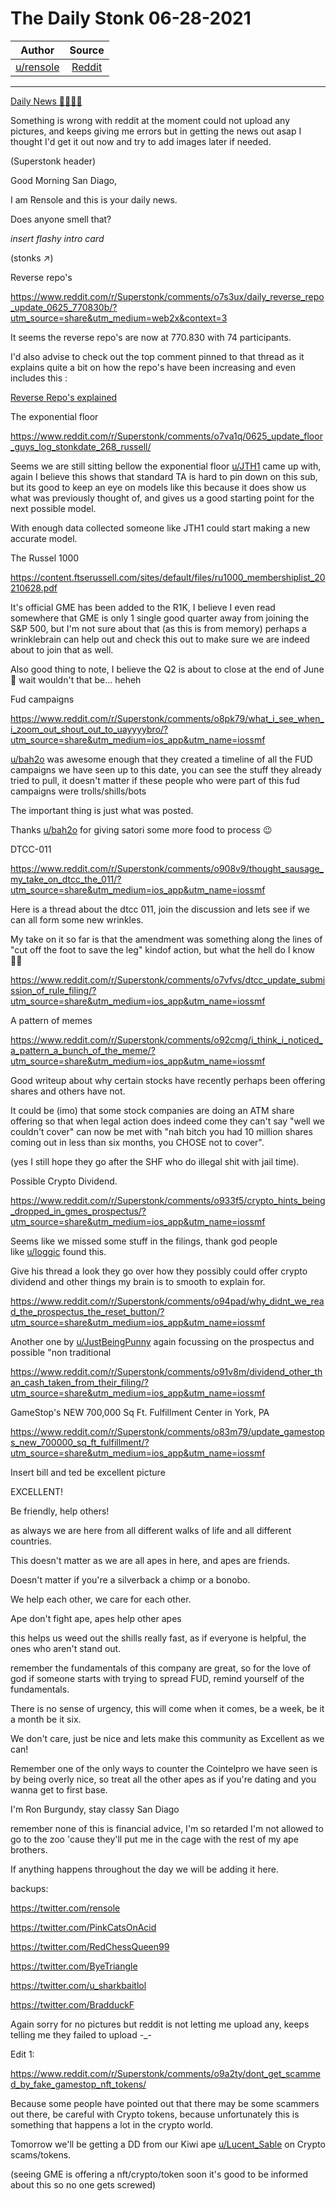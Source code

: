 The Daily Stonk 06-28-2021
==========================

| Author       | Source       | 
| :-------------: |:-------------:|
|  [u/rensole](https://www.reddit.com/user/rensole/) | [Reddit](https://www.reddit.com/r/Superstonk/comments/o9gbzs/the_daily_stonk_06282021/) | 

---

[Daily News 🦍💎🙌🚀](https://www.reddit.com/r/Superstonk/search?q=flair_name%3A%22Daily%20News%20%F0%9F%A6%8D%F0%9F%92%8E%F0%9F%99%8C%F0%9F%9A%80%22&restrict_sr=1)

Something is wrong with reddit at the moment could not upload any pictures, and keeps giving me errors but in getting the news out asap I thought I'd get it out now and try to add images later if needed.

(Superstonk header)

Good Morning San Diago,

I am Rensole and this is your daily news.

Does anyone smell that?

*insert flashy intro card*

(stonks ↗)

Reverse repo's

<https://www.reddit.com/r/Superstonk/comments/o7s3ux/daily_reverse_repo_update_0625_770830b/?utm_source=share&utm_medium=web2x&context=3>

It seems the reverse repo's are now at 770.830 with 74 participants.

I'd also advise to check out the top comment pinned to that thread as it explains quite a bit on how the repo's have been increasing and even includes this :

[Reverse Repo's explained](https://www.reddit.com/r/Superstonk/comments/o27k2h/reverse_repo_operations_explaining_their_purpose/)

The exponential floor

<https://www.reddit.com/r/Superstonk/comments/o7va1q/0625_update_floor_guys_log_stonkdate_268_russell/>

Seems we are still sitting bellow the exponential floor [u/JTH1](https://www.reddit.com/u/JTH1/) came up with, again I believe this shows that standard TA is hard to pin down on this sub, but its good to keep an eye on models like this because it does show us what was previously thought of, and gives us a good starting point for the next possible model.

With enough data collected someone like JTH1 could start making a new accurate model.

The Russel 1000

<https://content.ftserussell.com/sites/default/files/ru1000_membershiplist_20210628.pdf>

It's official GME has been added to the R1K, I believe I even read somewhere that GME is only 1 single good quarter away from joining the S&P 500, but I'm not sure about that (as this is from memory) perhaps a wrinklebrain can help out and check this out to make sure we are indeed about to join that as well.

Also good thing to note, I believe the Q2 is about to close at the end of June🤔 wait wouldn't that be... heheh

Fud campaigns

<https://www.reddit.com/r/Superstonk/comments/o8pk79/what_i_see_when_i_zoom_out_shout_out_to_uayyyybro/?utm_source=share&utm_medium=ios_app&utm_name=iossmf>

[u/bah2o](https://www.reddit.com/u/bah2o/) was awesome enough that they created a timeline of all the FUD campaigns we have seen up to this date, you can see the stuff they already tried to pull, it doesn't matter if these people who were part of this fud campaigns were trolls/shills/bots

The important thing is just what was posted.

Thanks [u/bah2o](https://www.reddit.com/u/bah2o/) for giving satori some more food to process 😉

DTCC-011

<https://www.reddit.com/r/Superstonk/comments/o908v9/thought_sausage_my_take_on_dtcc_the_011/?utm_source=share&utm_medium=ios_app&utm_name=iossmf>

Here is a thread about the dtcc 011, join the discussion and lets see if we can all form some new wrinkles.

My take on it so far is that the amendment was something along the lines of "cut off the foot to save the leg" kindof action, but what the hell do I know 🤷‍♂️

<https://www.reddit.com/r/Superstonk/comments/o7vfvs/dtcc_update_submission_of_rule_filing/?utm_source=share&utm_medium=ios_app&utm_name=iossmf>

A pattern of memes

<https://www.reddit.com/r/Superstonk/comments/o92cmg/i_think_i_noticed_a_pattern_a_bunch_of_the_meme/?utm_source=share&utm_medium=ios_app&utm_name=iossmf>

Good writeup about why certain stocks have recently perhaps been offering shares and others have not.

It could be (imo) that some stock companies are doing an ATM share offering so that when legal action does indeed come they can't say "well we couldn't cover" can now be met with "nah bitch you had 10 million shares coming out in less than six months, you CHOSE not to cover".

(yes I still hope they go after the SHF who do illegal shit with jail time).

Possible Crypto Dividend.

<https://www.reddit.com/r/Superstonk/comments/o933f5/crypto_hints_being_dropped_in_gmes_prospectus/?utm_source=share&utm_medium=ios_app&utm_name=iossmf>

Seems like we missed some stuff in the filings, thank god people like [u/loggic](https://www.reddit.com/u/loggic/) found this.

Give his thread a look they go over how they possibly could offer crypto dividend and other things my brain is to smooth to explain for.

<https://www.reddit.com/r/Superstonk/comments/o94pad/why_didnt_we_read_the_prospectus_the_reset_button/?utm_source=share&utm_medium=ios_app&utm_name=iossmf>

Another one by [u/JustBeingPunny](https://www.reddit.com/u/JustBeingPunny/) again focussing on the prospectus and possible "non traditional

<https://www.reddit.com/r/Superstonk/comments/o91v8m/dividend_other_than_cash_taken_from_their_filing/?utm_source=share&utm_medium=ios_app&utm_name=iossmf>

GameStop's NEW 700,000 Sq Ft. Fulfillment Center in York, PA

<https://www.reddit.com/r/Superstonk/comments/o83m79/update_gamestops_new_700000_sq_ft_fulfillment/?utm_source=share&utm_medium=ios_app&utm_name=iossmf>

Insert bill and ted be excellent picture

EXCELLENT!

Be friendly, help others!

as always we are here from all different walks of life and all different countries.

This doesn't matter as we are all apes in here, and apes are friends.

Doesn't matter if you're a silverback a chimp or a bonobo.

We help each other, we care for each other.

Ape don't fight ape, apes help other apes

this helps us weed out the shills really fast, as if everyone is helpful, the ones who aren't stand out.

remember the fundamentals of this company are great, so for the love of god if someone starts with trying to spread FUD, remind yourself of the fundamentals.

There is no sense of urgency, this will come when it comes, be a week, be it a month be it six.

We don't care, just be nice and lets make this community as Excellent as we can!

Remember one of the only ways to counter the Cointelpro we have seen is by being overly nice, so treat all the other apes as if you're dating and you wanna get to first base.

I'm Ron Burgundy, stay classy San Diago

remember none of this is financial advice, I'm so retarded I'm not allowed to go to the zoo 'cause they'll put me in the cage with the rest of my ape brothers.

If anything happens throughout the day we will be adding it here.

backups:

<https://twitter.com/rensole>

<https://twitter.com/PinkCatsOnAcid>

<https://twitter.com/RedChessQueen99>

<https://twitter.com/ByeTriangle>

<https://twitter.com/u_sharkbaitlol>

<https://twitter.com/BradduckF>

Again sorry for no pictures but reddit is not letting me upload any, keeps telling me they failed to upload -_-

Edit 1:

<https://www.reddit.com/r/Superstonk/comments/o9a2ty/dont_get_scammed_by_fake_gamestop_nft_tokens/>

Because some people have pointed out that there may be some scammers out there, be careful with Crypto tokens, because unfortunately this is something that happens a lot in the crypto world.

Tomorrow we'll be getting a DD from our Kiwi ape [u/Lucent_Sable](https://www.reddit.com/u/Lucent_Sable/) on Crypto scams/tokens.

(seeing GME is offering a nft/crypto/token soon it's good to be informed about this so no one gets screwed)
